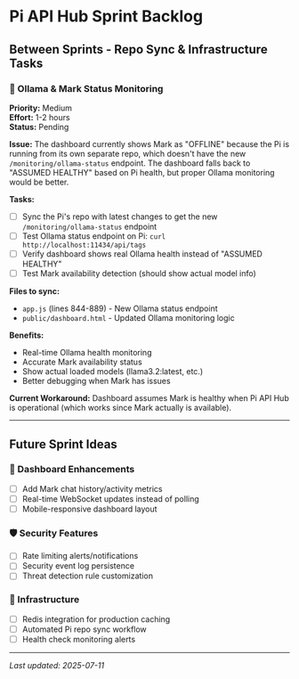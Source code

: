 # Pi API Hub Sprint Backlog

## Between Sprints - Repo Sync & Infrastructure Tasks

### 🐐 Ollama & Mark Status Monitoring
**Priority:** Medium  
**Effort:** 1-2 hours  
**Status:** Pending

**Issue:**
The dashboard currently shows Mark as "OFFLINE" because the Pi is running from its own separate repo, which doesn't have the new `/monitoring/ollama-status` endpoint. The dashboard falls back to "ASSUMED HEALTHY" based on Pi health, but proper Ollama monitoring would be better.

**Tasks:**
- [ ] Sync the Pi's repo with latest changes to get the new `/monitoring/ollama-status` endpoint
- [ ] Test Ollama status endpoint on Pi: `curl http://localhost:11434/api/tags`
- [ ] Verify dashboard shows real Ollama health instead of "ASSUMED HEALTHY"
- [ ] Test Mark availability detection (should show actual model info)

**Files to sync:**
- `app.js` (lines 844-889) - New Ollama status endpoint
- `public/dashboard.html` - Updated Ollama monitoring logic

**Benefits:**
- Real-time Ollama health monitoring
- Accurate Mark availability status
- Show actual loaded models (llama3.2:latest, etc.)
- Better debugging when Mark has issues

**Current Workaround:**
Dashboard assumes Mark is healthy when Pi API Hub is operational (which works since Mark actually is available).

---

## Future Sprint Ideas

### 🍌 Dashboard Enhancements
- [ ] Add Mark chat history/activity metrics
- [ ] Real-time WebSocket updates instead of polling
- [ ] Mobile-responsive dashboard layout

### 🛡️ Security Features
- [ ] Rate limiting alerts/notifications
- [ ] Security event log persistence
- [ ] Threat detection rule customization

### 🔧 Infrastructure
- [ ] Redis integration for production caching
- [ ] Automated Pi repo sync workflow
- [ ] Health check monitoring alerts

---

*Last updated: 2025-07-11*
